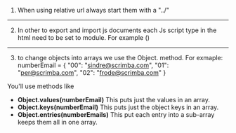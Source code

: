 1. When using relative url always start them with a "../"
  -----------------------------------------------------
2. In other to export and import js documents each Js script type in the html need to be set to module. For example (<script src="" type="module"> </script>)
  -----------------------------------------------------
3. to change objects into arrays we use the Object. method. For exmaple:
numberEmail = {
    "00": "sindre@scrimba.com",
    "01": "per@scrimba.com",
    "02": "frode@scrimba.com"
}

You'll use methods like 
- **Object.values(numberEmail)**   This puts just the values in an array.
- **Object.keys(numberEmail)**  This puts just the object keys in an array.
- **Object.entries(numberEmails)** This put each entry into a sub-array keeps them all in one array.

